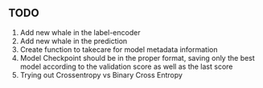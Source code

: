 ## TODO

1. Add new whale in the label-encoder
2. Add new whale in the prediction
3. Create function to takecare for model metadata information
4. Model Checkpoint should be in the proper format, saving only the best model according to the validation score as well as the last score
5. Trying out Crossentropy vs Binary Cross Entropy